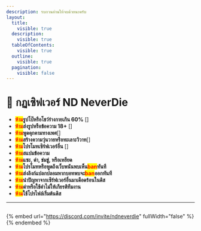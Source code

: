 ```yaml
---
description: รบกวนอ่านให้จบด้วยนะครับ
layout:
  title:
    visible: true
  description:
    visible: true
  tableOfContents:
    visible: true
  outline:
    visible: true
  pagination:
    visible: false
---
```


# 📕 กฏเซิฟเวอร์ ND NeverDie

* <mark style="color:red;">**ห้าม**</mark>**รูปโป๊หรือโชว์ร่างกายเกิน 60%** \[<img src="https://cdn.discordapp.com/emojis/1343617619407671338.webp?size=40&#x26;animated=true" alt="" data-size="line">]
* <mark style="color:red;">**ห้าม**</mark>**ส่งรูปหรือข้อความ 18+** \[<img src="https://cdn.discordapp.com/emojis/1343615564827852934.webp?size=40&#x26;animated=true" alt="" data-size="line">]
* <mark style="color:red;">**ห้าม**</mark>**พูดคุกคามทางเพศ**\[<img src="https://cdn.discordapp.com/emojis/1343617671480086599.webp?size=40&#x26;animated=true" alt="" data-size="line">]
* <mark style="color:red;">**ห้าม**</mark>**สร้างความวุ่นวายหรือทะเลาะวิวาท**\[<img src="https://cdn.discordapp.com/emojis/1343617645228064819.webp?size=40&#x26;animated=true" alt="" data-size="line">]
* <mark style="color:red;">**ห้าม**</mark>**โปรโมทเซิร์ฟเวอร์อื่น** \[<img src="https://cdn.discordapp.com/emojis/1351417070772027447.webp?size=40&#x26;animated=true" alt="" data-size="line">]
* <mark style="color:red;">**ห้าม**</mark>**สแปมข้อความ**
* <mark style="color:red;">**ห้าม**</mark>**แซะ, ด่า, ข่มขู่, หรือเหยียด**
* <mark style="color:red;">**ห้าม**</mark>**โปรโมทหรือพูดถึงเว็บพนันพบเห็น**<mark style="color:red;">**ban**</mark>**ทันที**
* <mark style="color:red;">**ห้าม**</mark>**ส่งลิงก์แปลกปลอมหากบอทพบจะ**<mark style="color:red;">**ban**</mark>**ออกทันที**
* <mark style="color:red;">**ห้าม**</mark>**นำปัญหาจากเซิร์ฟเวอร์อื่นมาเดือดร้อนในดิส**
* <mark style="color:red;">**ห้าม**</mark>**ด่าหรือใช้คำไม่ให้เกียรติทีมงาน**
* <mark style="color:red;">**ห้าม**</mark>**ใช้โปรไฟล์เริ่มต้นดิส**

***

<figure><img src="https://cdn.discordapp.com/attachments/1340628565691207711/1352667843023339572/5_20250305164802.png?ex=67e2ce19&#x26;is=67e17c99&#x26;hm=f0cc7c52464e0a6cd901b55b77b4ff030544a869e691b88a27b6e4ec662f8922&#x26;" alt=""><figcaption><p> </p></figcaption></figure>

{% embed url="https://discord.com/invite/ndneverdie" fullWidth="false" %}
&#x20;
{% endembed %}
